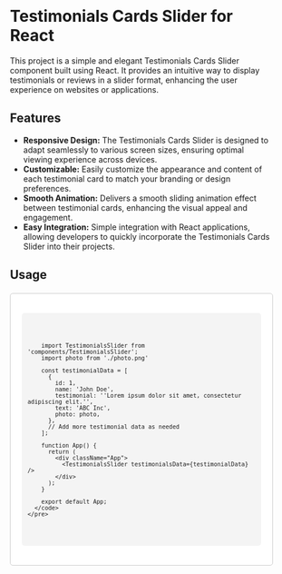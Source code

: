 <div style="max-width: 800px; margin: 0 auto; padding: 20px;">
  <h1>Testimonials Cards Slider for React</h1>
<!--   <p><img src="demo.gif" alt="Testimonials Cards Slider Demo" style="width: 100%; max-width: 600px; margin: 20px auto; border: 1px solid #ccc; border-radius: 5px; overflow: hidden;"></p> -->

  <p>This project is a simple and elegant Testimonials Cards Slider component built using React. It provides an intuitive way to display testimonials or reviews in a slider format, enhancing the user experience on websites or applications.</p>

  <h2>Features</h2>
  <ul>
    <li><strong>Responsive Design:</strong> The Testimonials Cards Slider is designed to adapt seamlessly to various screen sizes, ensuring optimal viewing experience across devices.</li>
    <li><strong>Customizable:</strong> Easily customize the appearance and content of each testimonial card to match your branding or design preferences.</li>
    <li><strong>Smooth Animation:</strong> Delivers a smooth sliding animation effect between testimonial cards, enhancing the visual appeal and engagement.</li>
    <li><strong>Easy Integration:</strong> Simple integration with React applications, allowing developers to quickly incorporate the Testimonials Cards Slider into their projects.</li>
  </ul>
  
  <h2>Usage</h2>
  <div style="background-color: #fff; border: 1px solid #ccc; border-radius: 5px; padding: 20px; margin-top: 20px;">
    <pre style="background-color: #f4f4f4; padding: 10px; border-radius: 5px; overflow-x: auto;">
      <code>

        import TestimonialsSlider from 'components/TestimonialsSlider';
        import photo from './photo.png'

        const testimonialData = [
          {
            id: 1,
            name: 'John Doe',
            testimonial: ''Lorem ipsum dolor sit amet, consectetur adipiscing elit.'',
            text: 'ABC Inc',
            photo: photo,
          },
          // Add more testimonial data as needed
        ];

        function App() {
          return (
            <div className="App">
              <TestimonialsSlider testimonialsData={testimonialData} />
            </div>
          );
        }

        export default App;
      </code>
    </pre>
  </div>
